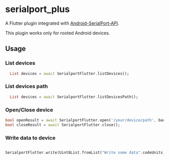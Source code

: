 # serialport_plus


A Flutter plugin integrated with [Android-SerialPort-API](https://github.com/licheedev/Android-SerialPort-API).

This plugin works only for rooted Android devices.


## Usage

### List devices

``` dart
  List devices = await SerialportFlutter.listDevices();

```
### List devices path

``` dart
  List devices = await SerialportFlutter.listDevicesPath();

```
### Open/Close device

``` dart
bool openResult = await SerialportFlutter.open('/your/device/path', baudrate, dataBits, parity, stopBits);
bool closeResult = await SerialportFlutter.close();
```

### Write data to device

``` dart

SerialportFlutter.write(Uint8List.fromList("Write some data".codeUnits));
```

